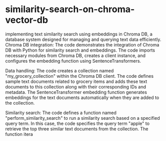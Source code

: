 # similarity-search-on-chroma-vector-db
implementing text similarity search using embeddings in Chroma DB, a database system designed for managing and querying text data efficiently.
Chroma DB integration: The code demonstrates the integration of Chroma DB with Python for similarity search and embeddings. The code imports necessary modules from Chroma DB, creates a client instance, and configures the embedding function using SentenceTransformers.

Data handling: The code creates a collection named "my_grocery_collection" within the Chroma DB client. The code defines sample text documents related to grocery items and adds these text documents to this collection along with their corresponding IDs and metadata. The SentenceTransformer embedding function generates embeddings for the text documents automatically when they are added to the collection.

Similarity search: The code defines a function named "perform_similarity_search" to run a similarity search based on a specified query term. In this case, the code specifies the query term "apple" to retrieve the top three similar text documents from the collection. The function itera